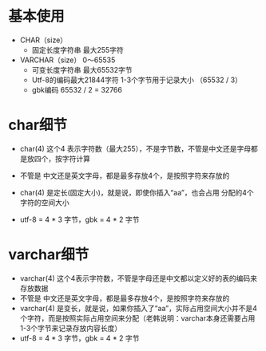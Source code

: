 # 基本使用

* CHAR（size）
  * 固定长度字符串 最大255字符
* VARCHAR（size） 0～65535
  * 可变长度字符串 最大65532字节
  * Utf-8的编码最大21844字符 1-3个字节用于记录大小 （65532 / 3）
  * gbk编码 65532 / 2 = 32766



# char细节

* char(4) 这个4 表示字符数（最大255），不是字节数，不管是中文还是字母都是放四个，按字符计算

* 不管是 中文还是英文字母，都是最多存放4个，是按照字符来存放的

* char(4) 是定长(固定大小)，就是说，即使你插入“aa”，也会占用 分配的4个字符的空间大小

* utf-8 = 4 * 3 字节，gbk = 4 * 2 字节

  

# varchar细节

* varchar(4) 这个4表示字符数，不管是字母还是中文都以定义好的表的编码来存放数据
* 不管是 中文还是英文字母，都是最多存放4个，是按照字符来存放的
* varchar(4) 是变长，就是说，如果你插入了“aa”，实际占用空间大小并不是4个字符，而是按照实际占用空间来分配（老韩说明：varchar本身还需要占用1-3个字节来记录存放内容长度）
* utf-8 = 4 * 3 字节，gbk = 4 * 2 字节

